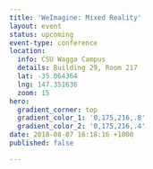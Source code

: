 ```yaml
---
title: 'WeImagine: Mixed Reality'
layout: event
status: upcoming
event-type: conference
location:
  info: CSU Wagga Campus
  details: Building 29, Room 217
  lat: -35.064364
  lng: 147.351636
  zoom: 15
hero:
  gradient_corner: top
  gradient_color_1: '0,175,216,.8'
  gradient_color_2: '0,175,216,.4'
date: 2018-08-07 16:18:16 +1000
published: false

---
```

